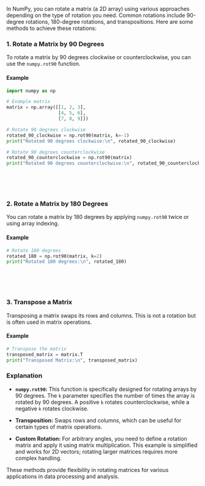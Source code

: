 
In NumPy, you can rotate a matrix (a 2D array) using various approaches depending on the type of rotation you need. Common rotations include 90-degree rotations, 180-degree rotations, and transpositions. Here are some methods to achieve these rotations:

### 1. Rotate a Matrix by 90 Degrees

To rotate a matrix by 90 degrees clockwise or counterclockwise, you can use the `numpy.rot90` function.

#### Example

```python
import numpy as np

# Example matrix
matrix = np.array([[1, 2, 3],
                   [4, 5, 6],
                   [7, 8, 9]])

# Rotate 90 degrees clockwise
rotated_90_clockwise = np.rot90(matrix, k=-1)
print("Rotated 90 degrees clockwise:\n", rotated_90_clockwise)

# Rotate 90 degrees counterclockwise
rotated_90_counterclockwise = np.rot90(matrix)
print("Rotated 90 degrees counterclockwise:\n", rotated_90_counterclockwise)
```

<br><br><br>

### 2. Rotate a Matrix by 180 Degrees

You can rotate a matrix by 180 degrees by applying `numpy.rot90` twice or using array indexing.

#### Example

```python
# Rotate 180 degrees
rotated_180 = np.rot90(matrix, k=2)
print("Rotated 180 degrees:\n", rotated_180)
```

<br><br><br>

### 3. Transpose a Matrix

Transposing a matrix swaps its rows and columns. This is not a rotation but is often used in matrix operations.

#### Example

```python
# Transpose the matrix
transposed_matrix = matrix.T
print("Transposed Matrix:\n", transposed_matrix)
```


### Explanation

- **`numpy.rot90`:** This function is specifically designed for rotating arrays by 90 degrees. The `k` parameter specifies the number of times the array is rotated by 90 degrees. A positive `k` rotates counterclockwise, while a negative `k` rotates clockwise.

- **Transposition:** Swaps rows and columns, which can be useful for certain types of matrix operations.

- **Custom Rotation:** For arbitrary angles, you need to define a rotation matrix and apply it using matrix multiplication. This example is simplified and works for 2D vectors; rotating larger matrices requires more complex handling.

These methods provide flexibility in rotating matrices for various applications in data processing and analysis.